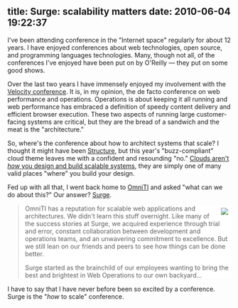 title: Surge: scalability matters
date: 2010-06-04 19:22:37
---

<p>I've been attending conference in the "Internet space" regularly for about 12 years.  I have enjoyed conferences about web technologies, open source, and programming languages technologies.  Many, though not all, of the conferences I've enjoyed have been put on by O'Reilly &#8212; they put on some good shows.</p>  <p>Over the last two years I have immensely enjoyed my involvement with the <a href="http://en.oreilly.com/velocity2010">Velocity conference</a>.  It is, in my opinion, the de facto conference on web performance and operations.  Operations is about keeping it all running and web performance has embraced a definition of speedy content delivery and efficient browser execution.  These two aspects of running large customer-facing systems are critical, but they are the bread of a sandwich and the meat is the "architecture."</p>  <p>So, where's the conference about how to architect systems that scale?  I thought it might have been <a href="http://events.gigaom.com/structure/10/">Structure</a>, but this year's "buzz-compliant" cloud theme leaves me with a confident and resounding "no."  <a href="http://omniti.com/seeds/the-cloud-is-great-stop-the-hype">Clouds aren't <em>how</em> you design and build scalable systems</a>, they are simply one of many valid places "where" you build your design.</p>  <p>Fed up with all that, I went back home to <a href="http://omniti.com">OmniTI</a> and asked "what can we do about this?"  Our answer? <a href="http://omniti.com/surge/2010">Surge</a>.</p>  <blockquote style="background:#fff"> <p><a href="http://omniti.com/surge/2010"><img style="float:right;margin:0.5em" src="http://s.omniti.net/surge/i/present/logo-main.png"/></a> OmniTI has a reputation for scalable web applications and architectures. We didn't learn this stuff overnight. Like many of the success stories at Surge, we acquired experience through trial and error, constant collaboration between development and operations teams, and an unwavering commitment to excellence. But we still lean on our friends and peers to see how things can be done better.</p>  <p>Surge started as the brainchild of our employees wanting to bring the best and brightest in Web Operations to our own backyard...</p> </blockquote>  <p>I have to say that I have never before been so excited by a conference. Surge is the "<em>how</em> to scale" conference.</p>

